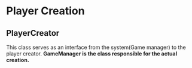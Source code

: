 # Player Creation

## PlayerCreator
This class serves as an interface from the system(Game manager) to the player creator. 
**GameManager is the class responsible for the actual creation.**